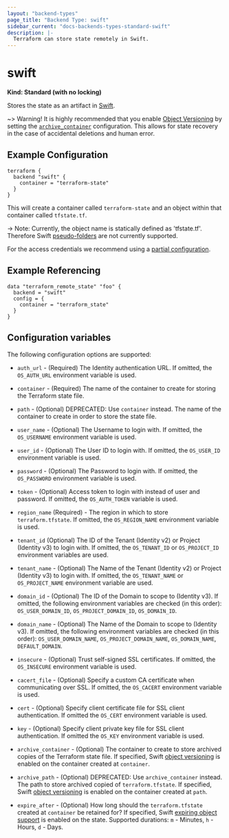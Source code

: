 ```yaml
---
layout: "backend-types"
page_title: "Backend Type: swift"
sidebar_current: "docs-backends-types-standard-swift"
description: |-
  Terraform can store state remotely in Swift.
---
```


# swift

**Kind: Standard (with no locking)**

Stores the state as an artifact in [Swift](http://docs.openstack.org/developer/swift/latest/).

~> Warning! It is highly recommended that you enable [Object Versioning](https://docs.openstack.org/developer/swift/latest/overview_object_versioning.html) by setting the [`archive_container`](https://www.terraform.io/docs/backends/types/swift.html#archive_container) configuration. This allows for state recovery in the case of accidental deletions and human error.

## Example Configuration

```hcl
terraform {
  backend "swift" {
    container = "terraform-state"
  }
}
```
This will create a container called `terraform-state` and an object within that container called `tfstate.tf`.

-> Note: Currently, the object name is statically defined as 'tfstate.tf'. Therefore Swift [pseudo-folders](https://docs.openstack.org/user-guide/cli-swift-pseudo-hierarchical-folders-directories.html) are not currently supported.

For the access credentials we recommend using a
[partial configuration](/docs/backends/config.html).

## Example Referencing

```hcl
data "terraform_remote_state" "foo" {
  backend = "swift"
  config = {
    container = "terraform_state"
  }
}
```

## Configuration variables

The following configuration options are supported:

 * `auth_url` - (Required) The Identity authentication URL. If omitted, the
   `OS_AUTH_URL` environment variable is used.

 * `container` - (Required) The name of the container to create for storing
   the Terraform state file.

 * `path` - (Optional) DEPRECATED: Use `container` instead.
   The name of the container to create in order to store the state file.

 * `user_name` - (Optional) The Username to login with. If omitted, the
   `OS_USERNAME` environment variable is used.

 * `user_id` - (Optional) The User ID to login with. If omitted, the
   `OS_USER_ID` environment variable is used.

 * `password` - (Optional) The Password to login with. If omitted, the
   `OS_PASSWORD` environment variable is used.

 * `token` - (Optional) Access token to login with instead of user and password.
    If omitted, the `OS_AUTH_TOKEN` variable is used.

 * `region_name` (Required) - The region in which to store `terraform.tfstate`. If
   omitted, the `OS_REGION_NAME` environment variable is used.

 * `tenant_id` (Optional) The ID of the Tenant (Identity v2) or Project
   (Identity v3) to login with. If omitted, the `OS_TENANT_ID` or
   `OS_PROJECT_ID` environment variables are used.

 * `tenant_name` - (Optional) The Name of the Tenant (Identity v2) or Project
   (Identity v3) to login with. If omitted, the `OS_TENANT_NAME` or
   `OS_PROJECT_NAME` environment variable are used.

 * `domain_id` - (Optional) The ID of the Domain to scope to (Identity v3). If
   omitted, the following environment variables are checked (in this order):
   `OS_USER_DOMAIN_ID`, `OS_PROJECT_DOMAIN_ID`, `OS_DOMAIN_ID`.

 * `domain_name` - (Optional) The Name of the Domain to scope to (Identity v3).
   If omitted, the following environment variables are checked (in this order):
   `OS_USER_DOMAIN_NAME`, `OS_PROJECT_DOMAIN_NAME`, `OS_DOMAIN_NAME`,
   `DEFAULT_DOMAIN`.

 * `insecure` - (Optional) Trust self-signed SSL certificates. If omitted, the
   `OS_INSECURE` environment variable is used.

 * `cacert_file` - (Optional) Specify a custom CA certificate when communicating
   over SSL. If omitted, the `OS_CACERT` environment variable is used.

 * `cert` - (Optional) Specify client certificate file for SSL client authentication. 
   If omitted the `OS_CERT` environment variable is used.

 * `key` - (Optional) Specify client private key file for SSL client authentication. 
   If omitted the `OS_KEY` environment variable is used.

 * `archive_container` - (Optional) The container to create to store archived copies
   of the Terraform state file. If specified, Swift [object versioning](https://docs.openstack.org/developer/swift/latest/overview_object_versioning.html) is enabled on the container created at `container`.

 * `archive_path` - (Optional) DEPRECATED: Use `archive_container` instead.
   The path to store archived copied of `terraform.tfstate`. If specified,
   Swift [object versioning](https://docs.openstack.org/developer/swift/latest/overview_object_versioning.html) is enabled on the container created at `path`.

 * `expire_after` - (Optional) How long should the `terraform.tfstate` created at `container`
   be retained for? If specified, Swift [expiring object support](https://docs.openstack.org/developer/swift/latest/overview_expiring_objects.html) is enabled on the state. Supported durations: `m` - Minutes, `h` - Hours, `d` - Days.
